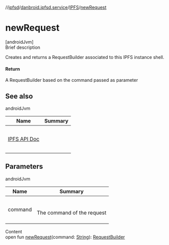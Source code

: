 //[ipfsd](../../index.md)/[danbroid.ipfsd.service](../index.md)/[IPFS](index.md)/[newRequest](new-request.md)



# newRequest  
[androidJvm]  
Brief description  


Creates and returns a RequestBuilder associated to this IPFS instance shell.



#### Return  


A RequestBuilder based on the command passed as parameter



## See also  
  
androidJvm  
  
|  Name|  Summary| 
|---|---|
| <a href="https://docs.ipfs.io/reference/api/http/">IPFS API Doc</a>| <br><br><br><br>
  


## Parameters  
  
androidJvm  
  
|  Name|  Summary| 
|---|---|
| command| <br><br>The command of the request<br><br>
  
  
Content  
open fun [newRequest](new-request.md)(command: [String](https://developer.android.com/reference/kotlin/java/lang/String.html)): [RequestBuilder](../-request-builder/index.md)  



